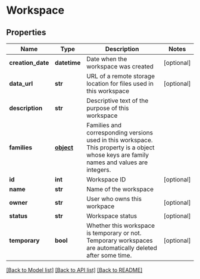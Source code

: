 # Workspace

## Properties
Name | Type | Description | Notes
------------ | ------------- | ------------- | -------------
**creation_date** | **datetime** | Date when the workspace was created | [optional] 
**data_url** | **str** | URL of a remote storage location for files used in this workspace | [optional] 
**description** | **str** | Descriptive text of the purpose of this workspace | 
**families** | [**object**](.md) | Families and corresponding versions used in this workspace. This property is a object whose keys are family names and values are integers. | 
**id** | **int** | Workspace ID | [optional] 
**name** | **str** | Name of the workspace | 
**owner** | **str** | User who owns this workpace | [optional] 
**status** | **str** | Workspace status | [optional] 
**temporary** | **bool** | Whether this workspace is temporary or not. Temporary workspaces are automatically deleted after some time. | [optional] 

[[Back to Model list]](../README.md#documentation-for-models) [[Back to API list]](../README.md#documentation-for-api-endpoints) [[Back to README]](../README.md)


